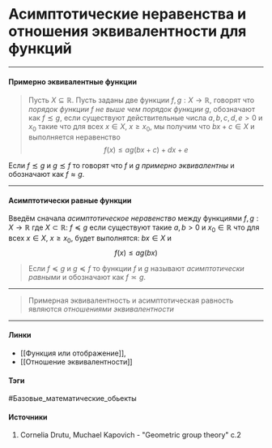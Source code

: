 # Асимптотические неравенства и отношения эквивалентности для функций
***
#### Примерно эквивалентные функции
>Пусть $X\subseteq\mathbb{R}$. Пусть заданы две функции $f,g:X\to\mathbb{R}$, говорят что *порядок функции $f$ не выше чем порядок функции $g$*, обозначают как $f\precsim g$, если существуют действительные числа $a,b,c,d,e>0$ и $x_{0}$ такие что для всех $x\in X$, $x\ge x_{0}$, мы получим что $bx+c\in X$ и выполняется неравенство$$f(x)\le ag(bx+c)+dx+e$$ 
 
 Если $f\precsim g$ и $g\precsim f$  то говорят что $f$ и $g$ *примерно эквивалентны* и обозначают как $f\approx g$.
***
#### Асимптотически равные функции
Введём сначала *асимптотическое неравенство* между функциями $f,g:X\to\mathbb{R}$ где $X\subset\mathbb{R}$: $f\preceq g$ если существуют такие $a,b>0$ и $x_{0}\in\mathbb{R}$ что для всех $x\in X$, $x\ge x_{0}$, будет выполнятся: $bx\in X$ и 
$$
f(x)\le ag(bx)
$$
>Если $f\preceq g$ и $g\preceq f$ то функции $f$ и $g$ называют *асимптотически равными* и обозначают как $f\asymp g$. 
***
>Примерная эквивалентность и асимптотическая равность являются *отношениями эквивалентности*
***
#### Линки
- [[Функция или отображение]],
- [[Отношение эквивалентности]]
#### Тэги
 #Базовые_математические_обьекты 
#### Источники
1. Cornelia Drutu, Muchael Kapovich - "Geometric group theory" c.2